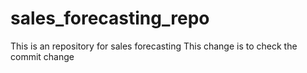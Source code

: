 # sales_forecasting_repo
This is an repository for sales forecasting
This change is to check the commit change
